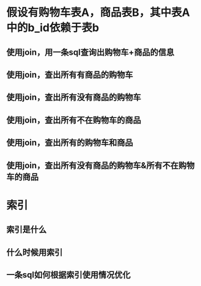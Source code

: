 # 假设有购物车表A，商品表B，其中表A中的b_id依赖于表b
## 使用join，用一条sql查询出购物车+商品的信息
## 使用join，查出所有有商品的购物车
## 使用join，查出所有没有商品的购物车
## 使用join，查出所有不在购物车的商品
## 使用join，查出所有的购物车和商品
## 使用join，查出所有没有商品的购物车&所有不在购物车的商品


# 索引
## 索引是什么
## 什么时候用索引
## 一条sql如何根据索引使用情况优化
